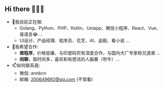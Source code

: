 ## Hi there 👋👋👋

- 🔭我目前正在做:
  - Golang、Python、PHP、Kotlin、Uniapp、微信小程序、React、Vue、易语言😂 ...
  - UI设计、产品经理、程序员、花艺、AI、追剧、看小说 ...
- 👯我希望合作:
  - **做程序**，价格低廉，与印度码农有深度合作，与国内大厂专家称兄道弟 ...
  - **闲聊**，我时间多，喜欢和有想法的人脑暴（吹牛）...
- 📫如何联系我:
  - 微信: annbcn
  - 邮箱: 200649692@qq.com (不常看)
